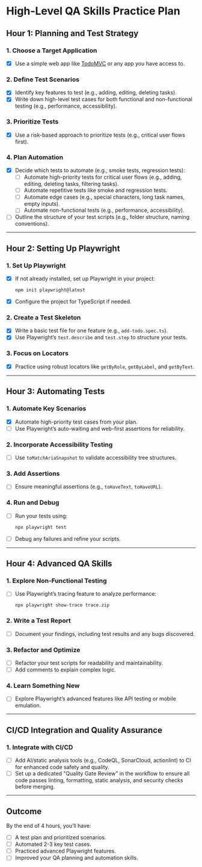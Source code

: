 # High-Level QA Skills Practice Plan

## **Hour 1: Planning and Test Strategy**

### 1. **Choose a Target Application**

- [x] Use a simple web app like [TodoMVC](https://todomvc.com/) or any app you have access to.

### 2. **Define Test Scenarios**

- [x] Identify key features to test (e.g., adding, editing, deleting tasks).
- [x] Write down high-level test cases for both functional and non-functional testing (e.g., performance, accessibility).

### 3. **Prioritize Tests**

- [x] Use a risk-based approach to prioritize tests (e.g., critical user flows first).

### 4. **Plan Automation**

- [x] Decide which tests to automate (e.g., smoke tests, regression tests):
  - [ ] Automate high-priority tests for critical user flows (e.g., adding, editing, deleting tasks, filtering tasks).
  - [ ] Automate repetitive tests like smoke and regression tests.
  - [ ] Automate edge cases (e.g., special characters, long task names, empty inputs).
  - [ ] Automate non-functional tests (e.g., performance, accessibility).
- [ ] Outline the structure of your test scripts (e.g., folder structure, naming conventions).

---

## **Hour 2: Setting Up Playwright**

### 1. **Set Up Playwright**

- [x] If not already installed, set up Playwright in your project:
  ```bash
  npm init playwright@latest
  ```
- [x] Configure the project for TypeScript if needed.

### 2. **Create a Test Skeleton**

- [x] Write a basic test file for one feature (e.g., `add-todo.spec.ts`).
- [x] Use Playwright’s `test.describe` and `test.step` to structure your tests.

### 3. **Focus on Locators**

- [x] Practice using robust locators like `getByRole`, `getByLabel`, and `getByText`.

---

## **Hour 3: Automating Tests**

### 1. **Automate Key Scenarios**

- [x] Automate high-priority test cases from your plan.
- [ ] Use Playwright’s auto-waiting and web-first assertions for reliability.

### 2. **Incorporate Accessibility Testing**

- [ ] Use `toMatchAriaSnapshot` to validate accessibility tree structures.

### 3. **Add Assertions**

- [ ] Ensure meaningful assertions (e.g., `toHaveText`, `toHaveURL`).

### 4. **Run and Debug**

- [ ] Run your tests using:
  ```bash
  npx playwright test
  ```
- [ ] Debug any failures and refine your scripts.

---

## **Hour 4: Advanced QA Skills**

### 1. **Explore Non-Functional Testing**

- [ ] Use Playwright’s tracing feature to analyze performance:
  ```bash
  npx playwright show-trace trace.zip
  ```

### 2. **Write a Test Report**

- [ ] Document your findings, including test results and any bugs discovered.

### 3. **Refactor and Optimize**

- [ ] Refactor your test scripts for readability and maintainability.
- [ ] Add comments to explain complex logic.

### 4. **Learn Something New**

- [ ] Explore Playwright’s advanced features like API testing or mobile emulation.

---

## **CI/CD Integration and Quality Assurance**

### 1. **Integrate with CI/CD**

- [ ] Add AI/static analysis tools (e.g., CodeQL, SonarCloud, actionlint) to CI for enhanced code safety and quality.
- [ ] Set up a dedicated "Quality Gate Review" in the workflow to ensure all code passes linting, formatting, static analysis, and security checks before merging.

---

## **Outcome**

By the end of 4 hours, you’ll have:

- [ ] A test plan and prioritized scenarios.
- [ ] Automated 2-3 key test cases.
- [ ] Practiced advanced Playwright features.
- [ ] Improved your QA planning and automation skills.
